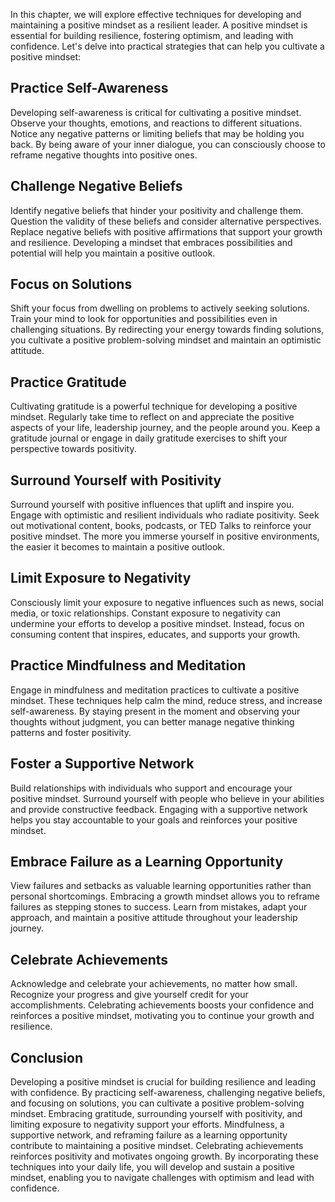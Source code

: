 
In this chapter, we will explore effective techniques for developing and maintaining a positive mindset as a resilient leader. A positive mindset is essential for building resilience, fostering optimism, and leading with confidence. Let's delve into practical strategies that can help you cultivate a positive mindset:

Practice Self-Awareness
-----------------------

Developing self-awareness is critical for cultivating a positive mindset. Observe your thoughts, emotions, and reactions to different situations. Notice any negative patterns or limiting beliefs that may be holding you back. By being aware of your inner dialogue, you can consciously choose to reframe negative thoughts into positive ones.

Challenge Negative Beliefs
--------------------------

Identify negative beliefs that hinder your positivity and challenge them. Question the validity of these beliefs and consider alternative perspectives. Replace negative beliefs with positive affirmations that support your growth and resilience. Developing a mindset that embraces possibilities and potential will help you maintain a positive outlook.

Focus on Solutions
------------------

Shift your focus from dwelling on problems to actively seeking solutions. Train your mind to look for opportunities and possibilities even in challenging situations. By redirecting your energy towards finding solutions, you cultivate a positive problem-solving mindset and maintain an optimistic attitude.

Practice Gratitude
------------------

Cultivating gratitude is a powerful technique for developing a positive mindset. Regularly take time to reflect on and appreciate the positive aspects of your life, leadership journey, and the people around you. Keep a gratitude journal or engage in daily gratitude exercises to shift your perspective towards positivity.

Surround Yourself with Positivity
---------------------------------

Surround yourself with positive influences that uplift and inspire you. Engage with optimistic and resilient individuals who radiate positivity. Seek out motivational content, books, podcasts, or TED Talks to reinforce your positive mindset. The more you immerse yourself in positive environments, the easier it becomes to maintain a positive outlook.

Limit Exposure to Negativity
----------------------------

Consciously limit your exposure to negative influences such as news, social media, or toxic relationships. Constant exposure to negativity can undermine your efforts to develop a positive mindset. Instead, focus on consuming content that inspires, educates, and supports your growth.

Practice Mindfulness and Meditation
-----------------------------------

Engage in mindfulness and meditation practices to cultivate a positive mindset. These techniques help calm the mind, reduce stress, and increase self-awareness. By staying present in the moment and observing your thoughts without judgment, you can better manage negative thinking patterns and foster positivity.

Foster a Supportive Network
---------------------------

Build relationships with individuals who support and encourage your positive mindset. Surround yourself with people who believe in your abilities and provide constructive feedback. Engaging with a supportive network helps you stay accountable to your goals and reinforces your positive mindset.

Embrace Failure as a Learning Opportunity
-----------------------------------------

View failures and setbacks as valuable learning opportunities rather than personal shortcomings. Embracing a growth mindset allows you to reframe failures as stepping stones to success. Learn from mistakes, adapt your approach, and maintain a positive attitude throughout your leadership journey.

Celebrate Achievements
----------------------

Acknowledge and celebrate your achievements, no matter how small. Recognize your progress and give yourself credit for your accomplishments. Celebrating achievements boosts your confidence and reinforces a positive mindset, motivating you to continue your growth and resilience.

Conclusion
----------

Developing a positive mindset is crucial for building resilience and leading with confidence. By practicing self-awareness, challenging negative beliefs, and focusing on solutions, you can cultivate a positive problem-solving mindset. Embracing gratitude, surrounding yourself with positivity, and limiting exposure to negativity support your efforts. Mindfulness, a supportive network, and reframing failure as a learning opportunity contribute to maintaining a positive mindset. Celebrating achievements reinforces positivity and motivates ongoing growth. By incorporating these techniques into your daily life, you will develop and sustain a positive mindset, enabling you to navigate challenges with optimism and lead with confidence.
